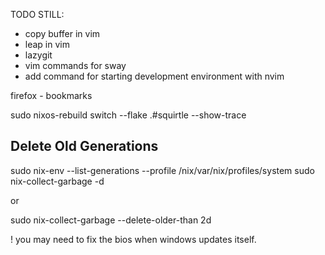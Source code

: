 TODO STILL:

- copy buffer in vim
- leap in vim
- lazygit
- vim commands for sway
- add command for starting development environment with nvim

firefox
    - bookmarks

sudo nixos-rebuild switch --flake .#squirtle --show-trace

## Delete Old Generations


sudo nix-env --list-generations --profile /nix/var/nix/profiles/system
sudo nix-collect-garbage -d

or

sudo nix-collect-garbage --delete-older-than 2d

! you may need to fix the bios when windows updates itself. 


